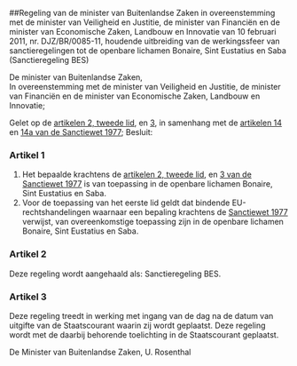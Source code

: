 <meta http-equiv='Content-Type' content='text/html; charset=utf-8' />

##Regeling van de minister van Buitenlandse Zaken in overeenstemming met de minister van Veiligheid en Justitie, de minister van Financiën en de minister van Economische Zaken, Landbouw en Innovatie van 10 februari 2011, nr. DJZ/BR/0085-11, houdende uitbreiding van de werkingssfeer van sanctieregelingen tot de openbare lichamen Bonaire, Sint Eustatius en Saba (Sanctieregeling BES)

De minister van Buitenlandse Zaken,  
In overeenstemming met de minister van Veiligheid en Justitie, de minister van Financiën en de minister van Economische Zaken, Landbouw en Innovatie;

Gelet op de [artikelen 2, tweede lid](../../../../wet/sanctiewet/1977/BWBR0003296/README.md), en [3](../../../../wet/sanctiewet/1977/BWBR0003296/README.md), in samenhang met de [artikelen 14](../../../../wet/sanctiewet/1977/BWBR0003296/README.md) en [14a van de Sanctiewet 1977](../../../../wet/sanctiewet/1977/BWBR0003296/README.md);
Besluit:    

### Artikel  1  

1.  Het bepaalde krachtens de [artikelen 2, tweede lid](../../../../wet/sanctiewet/1977/BWBR0003296/README.md), en [3 van de Sanctiewet 1977](../../../../wet/sanctiewet/1977/BWBR0003296/README.md) is van toepassing in de openbare lichamen Bonaire, Sint Eustatius en Saba.   
2.  Voor de toepassing van het eerste lid geldt dat bindende EU-rechtshandelingen waarnaar een bepaling krachtens de [Sanctiewet 1977](../../../../wet/sanctiewet/1977/BWBR0003296/README.md) verwijst, van overeenkomstige toepassing zijn in de openbare lichamen Bonaire, Sint Eustatius en Saba.  

### Artikel  2  

Deze regeling wordt aangehaald als: Sanctieregeling BES. 

### Artikel  3  

Deze regeling treedt in werking met ingang van de dag na de datum van uitgifte van de Staatscourant waarin zij wordt geplaatst. 
Deze regeling wordt met de daarbij behorende toelichting in de Staatscourant geplaatst.  

De 
Minister van Buitenlandse Zaken, 
U. Rosenthal     
